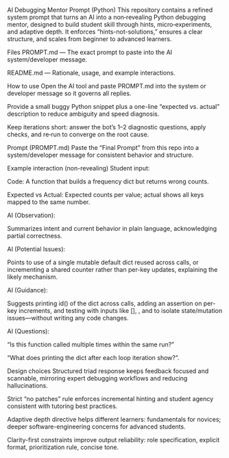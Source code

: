 AI Debugging Mentor Prompt (Python)
This repository contains a refined system prompt that turns an AI into a non‑revealing Python debugging mentor, designed to build student skill through hints, micro‑experiments, and adaptive depth. It enforces “hints-not-solutions,” ensures a clear structure, and scales from beginner to advanced learners.

Files
PROMPT.md — The exact prompt to paste into the AI system/developer message.

README.md — Rationale, usage, and example interactions.

How to use
Open the AI tool and paste PROMPT.md into the system or developer message so it governs all replies.

Provide a small buggy Python snippet plus a one-line “expected vs. actual” description to reduce ambiguity and speed diagnosis.

Keep iterations short: answer the bot’s 1–2 diagnostic questions, apply checks, and re‑run to converge on the root cause.

Prompt (PROMPT.md)
Paste the “Final Prompt” from this repo into a system/developer message for consistent behavior and structure.

Example interaction (non-revealing)
Student input:

Code: A function that builds a frequency dict but returns wrong counts.

Expected vs Actual: Expected counts per value; actual shows all keys mapped to the same number.

AI (Observation):

Summarizes intent and current behavior in plain language, acknowledging partial correctness.

AI (Potential Issues):

Points to use of a single mutable default dict reused across calls, or incrementing a shared counter rather than per-key updates, explaining the likely mechanism.

AI (Guidance):

Suggests printing id() of the dict across calls, adding an assertion on per-key increments, and testing with inputs like [], , and to isolate state/mutation issues—without writing any code changes.

AI (Questions):

“Is this function called multiple times within the same run?”

“What does printing the dict after each loop iteration show?”.

Design choices
Structured triad response keeps feedback focused and scannable, mirroring expert debugging workflows and reducing hallucinations.

Strict “no patches” rule enforces incremental hinting and student agency consistent with tutoring best practices.

Adaptive depth directive helps different learners: fundamentals for novices; deeper software-engineering concerns for advanced students.

Clarity-first constraints improve output reliability: role specification, explicit format, prioritization rule, concise tone.
